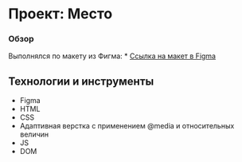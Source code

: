 # Проект: Место

### Обзор

Выполнялся по макету из Фигма: * [Ссылка на макет в Figma](https://www.figma.com/file/2cn9N9jSkmxD84oJik7xL7/JavaScript.-Sprint-4?node-id=0%3A1)

## Технологии и инструменты
- Figma
- HTML
- CSS
- Адаптивная верстка с применением @media и относительных величин
- JS
- DOM
